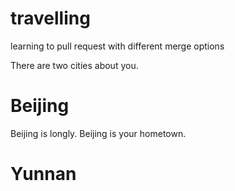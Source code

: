 # travelling
learning to pull request with different merge options

There are two cities about you.

# Beijing
Beijing is longly.
Beijing is your hometown.

# Yunnan
